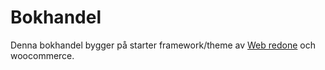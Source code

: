 # **Bokhandel**

Denna bokhandel bygger på starter framework/theme av [Web redone](https://github.com/webredone/theme-redone) och woocommerce. 

